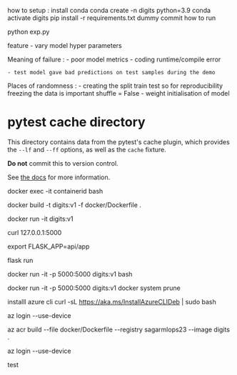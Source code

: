 
how to setup :
install conda
conda create -n digits python=3.9
conda activate digits
pip install -r requirements.txt
dummy commit
how to run

python exp.py


feature
    - vary model hyper parameters


Meaning of failure :
    - poor model metrics
    - coding runtime/compile error

    - test model gave bad predictions on test samples during the demo

Places of randomness :
    - creating the split train test so for reproducibility freezing the data is important shuffle = False
    - weight initialisation of model

# pytest cache directory #

This directory contains data from the pytest's cache plugin,
which provides the `--lf` and `--ff` options, as well as the `cache` fixture.

**Do not** commit this to version control.

See [the docs](https://docs.pytest.org/en/stable/how-to/cache.html) for more information.

docker exec -it containerid bash

docker build -t digits:v1 -f docker/Dockerfile .

docker run -it digits:v1

curl 127.0.0.1:5000

export FLASK_APP=api/app

flask run

docker run -it -p 5000:5000 digits:v1 bash

docker run -it -p 5000:5000 digits:v1
docker system prune


installl azure cli
curl -sL https://aka.ms/InstallAzureCLIDeb | sudo bash

az login --use-device


az acr build --file docker/Dockerfile --registry sagarmlops23 --image digits .

az login --use-device

test